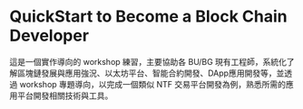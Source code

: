 # QuickStart to Become a Block Chain Developer

這是一個實作導向的 workshop 練習，主要協助各 BU/BG 現有工程師，系統化了解區塊鏈發展與應用強況、以太坊平台、智能合約開發、DApp應用開發等，並透過 workshop 專題導向，以完成一個類似 NTF 交易平台開發為例，熟悉所需的應用平台開發相關技術與工具。
